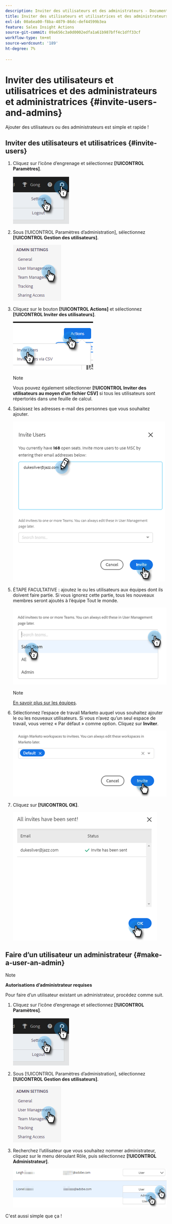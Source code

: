 ```yaml
---
description: Inviter des utilisateurs et des administrateurs - Documents Marketo - Documentation du produit
title: Inviter des utilisateurs et utilisatrices et des administrateurs et administratrices
exl-id: 00a6ea00-f8ba-4079-86dc-def44599b3ea
feature: Sales Insight Actions
source-git-commit: 09a656c3a0d0002edfa1a61b987bff4c1dff33cf
workflow-type: tm+mt
source-wordcount: '189'
ht-degree: 7%

---
```


# Inviter des utilisateurs et utilisatrices et des administrateurs et administratrices {#invite-users-and-admins}

Ajouter des utilisateurs ou des administrateurs est simple et rapide !

## Inviter des utilisateurs et utilisatrices {#invite-users}

1. Cliquez sur l’icône d’engrenage et sélectionnez **[!UICONTROL Paramètres]**.

   ![](assets/invite-users-and-admins-1.png)

1. Sous [!UICONTROL Paramètres d’administration], sélectionnez **[!UICONTROL Gestion des utilisateurs]**.

   ![](assets/invite-users-and-admins-2.png)

1. Cliquez sur le bouton **[!UICONTROL Actions]** et sélectionnez **[!UICONTROL Inviter des utilisateurs]**.

   ![](assets/invite-users-and-admins-3.png)

   >[!NOTE]
   >
   >Vous pouvez également sélectionner **[!UICONTROL Inviter des utilisateurs au moyen d’un fichier CSV]** si tous les utilisateurs sont répertoriés dans une feuille de calcul.

1. Saisissez les adresses e-mail des personnes que vous souhaitez ajouter.

   ![](assets/invite-users-and-admins-4.png)

1. ÉTAPE FACULTATIVE : ajoutez le ou les utilisateurs aux équipes dont ils doivent faire partie. Si vous ignorez cette partie, tous les nouveaux membres seront ajoutés à l’équipe Tout le monde.

   ![](assets/invite-users-and-admins-5.png)

   >[!NOTE]
   >
   >[En savoir plus sur les équipes](/help/marketo/product-docs/marketo-sales-insight/actions/admin/creating-a-team.md).

1. Sélectionnez l’espace de travail Marketo auquel vous souhaitez ajouter le ou les nouveaux utilisateurs. Si vous n’avez qu’un seul espace de travail, vous verrez « Par défaut » comme option. Cliquez sur **Inviter**.

   ![](assets/invite-users-and-admins-6.png)

1. Cliquez sur **[!UICONTROL OK]**.

   ![](assets/invite-users-and-admins-7.png)

## Faire d’un utilisateur un administrateur {#make-a-user-an-admin}

>[!NOTE]
>
>**Autorisations d’administrateur requises**

Pour faire d’un utilisateur existant un administrateur, procédez comme suit.

1. Cliquez sur l’icône d’engrenage et sélectionnez **[!UICONTROL Paramètres]**.

   ![](assets/invite-users-and-admins-8.png)

1. Sous [!UICONTROL Paramètres d’administration], sélectionnez **[!UICONTROL Gestion des utilisateurs]**.

   ![](assets/invite-users-and-admins-9.png)

1. Recherchez l’utilisateur que vous souhaitez nommer administrateur, cliquez sur le menu déroulant Rôle, puis sélectionnez **[!UICONTROL Administrateur]**.

   ![](assets/invite-users-and-admins-10.png)

C&#39;est aussi simple que ça !
